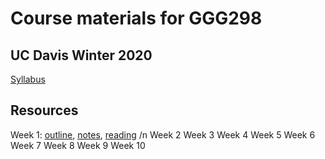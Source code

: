 # Course materials for GGG298
## UC Davis Winter 2020

[Syllabus](https://hackmd.io/3bDesjZaTVSiEzEueSGlDQ?view)

## Resources

Week 1: [outline](https://hackmd.io/@ctb/S1_mb0fe8), [notes](https://hackmd.io/kXHoB6g4R92OIOwoNR2vkg), [reading](https://springerplus.springeropen.com/articles/10.1186/s40064-016-2888-8) /n
Week 2
Week 3
Week 4
Week 5
Week 6
Week 7
Week 8
Week 9
Week 10
